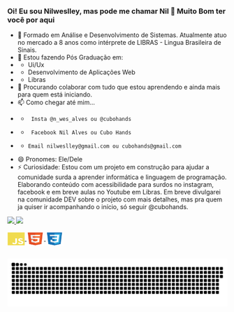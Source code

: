### Oi! Eu sou Nilweslley, mas pode me chamar Nil 👋 Muito Bom ter você por aqui

- 🔭   Formado em Análise e Desenvolvimento de Sistemas. Atualmente atuo no mercado a 8 anos como intérprete de LIBRAS - Lingua Brasileira de Sinais.
- 🌱   Estou fazendo Pós Graduação em:
- -  Ui/Ux
- -  Desenvolvimento de Aplicações Web
- -  Libras
- 👯   Procurando colaborar com tudo que estou aprendendo e ainda mais para quem está iniciando. 
- 📫   Como chegar até mim...
- -      Insta @n_wes_alves ou @cubohands
- -      Facebook Nil Alves ou Cubo Hands
- -     Email nilweslley@gmail.com ou cubohands@gmail.com
- 😄   Pronomes: Ele/Dele
- ⚡   Curiosidade: Estou com um projeto em construção para ajudar a comunidade surda a aprender informática e linguagem de programação. Elaborando conteúdo com acessibilidade para surdos no instagram, facebook e em breve aulas no Youtube em Libras. Em breve divulgarei na comunidade DEV sobre o projeto com mais detalhes, mas pra quem ja quiser ir acompanhando o início, só seguir @cubohands.





 <div>
  <a href="https://github.com/nilweslley">
  <img height="180em" src="https://github-readme-stats.vercel.app/api?username=nilweslley&show_icons=true&theme=dark&include_all_commits=true&count_private=true"/>
  <img height="180em" src="https://github-readme-stats.vercel.app/api/top-langs/?username=nilweslley&layout=compact&langs_count=7&theme=dark"/>
</div>
  <div style="display: inline_block"><br>
  <img align="center" alt="Nil-Js" height="30" width="40" src="https://raw.githubusercontent.com/devicons/devicon/master/icons/javascript/javascript-plain.svg">
  <img align="center" alt="Nil-HTML" height="30" width="40" src="https://raw.githubusercontent.com/devicons/devicon/master/icons/html5/html5-original.svg">
  <img align="center" alt="Nil-CSS" height="30" width="40" src="https://raw.githubusercontent.com/devicons/devicon/master/icons/css3/css3-original.svg">
</div>
  
  ##
 
<div>
 
 ![Snake animation](https://github.com/nilweslley/nilweslley/blob/output/github-contribution-grid-snake.svg)
 
  </div>

